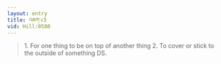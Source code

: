 ```yaml
---
layout: entry
title: འཆག་√3
vid: Hill:0508
---
```

> 1\. For one thing to be on top of another thing 2\. To cover or stick to the outside of something DS\.


